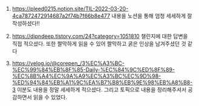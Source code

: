 1. https://pleed0215.notion.site/TIL-2022-03-20-4ca7872472914687a2f74b7f66b8e477
내용을 노션을 통해 엄청 세세하게 잘 작성하셨다!!

2. https://dipndeep.tistory.com/24?category=1051810
챌린지에 대한 답변을 직접 적으셨다. 또한 짤막하게 읽을 수 있어 짤막하고 굵은 인상을 남겨주셨던 것 같다

3. https://velog.io/@corepen_/3%EC%A3%BC-%EC%99%84%EB%8F%85-Daily-%EC%84%9C%ED%8F%89-%EC%8B%A4%EC%9A%A9%EC%A3%BC%EC%9D%98-%ED%94%84%EB%A1%9C%EA%B7%B8%EB%9E%98%EB%A8%B8-3
이분도 내용을 정말 세세하게 적으셨다. 그리고 토픽으로 내용을 정리해주셔서 공감하면서 읽을 수 있었다.
